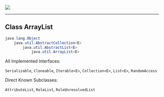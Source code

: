 ![](https://i.stack.imgur.com/epdYb.png)

---

## Class ArrayList<E>

```java
java.lang.Object
    java.util.AbstractCollection<E>
        java.util.AbstractList<E>
            java.util.ArrayList<E>
```

All Implemented Interfaces:

`Serializable`, `Cloneable`, `Iterable<E>`, `Collection<E>`, `List<E>`, `RandomAccess`

Direct Known Subclasses:

`AttributeList`, `RoleList`, `RoleUnresolvedList`
